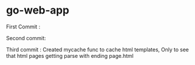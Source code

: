 # go-web-app

First Commit : 

Second commit:

Third commit : Created mycache func to cache html templates, Only to see that html pages getting parse with ending page.html
